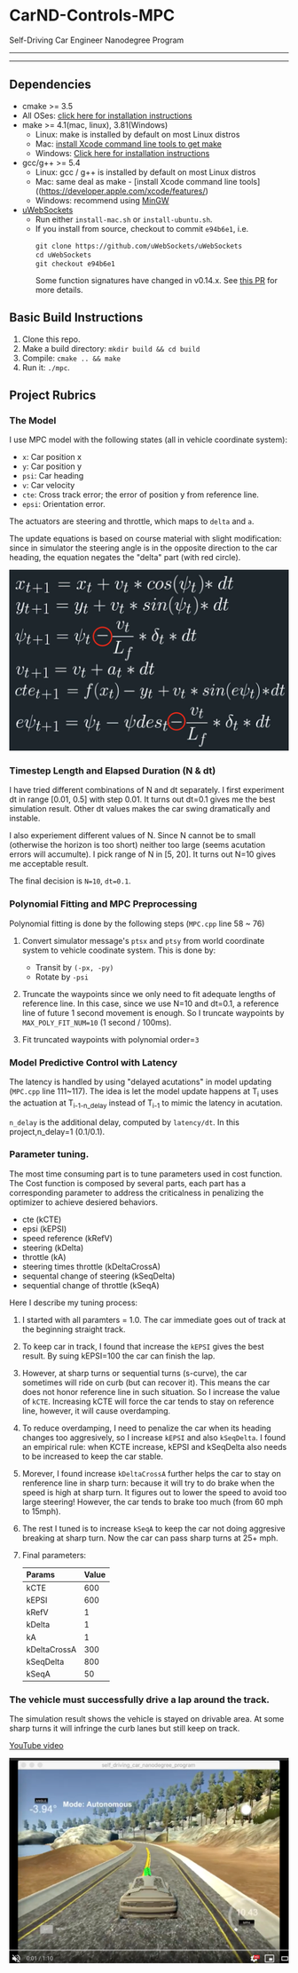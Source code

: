 # CarND-Controls-MPC
Self-Driving Car Engineer Nanodegree Program

---

[//]: # (Image References)

[image1]: ./images/update_eq.png "Update equation"
[image2]: ./images/youtube.png "Youtube"
---
## Dependencies

* cmake >= 3.5
 * All OSes: [click here for installation instructions](https://cmake.org/install/)
* make >= 4.1(mac, linux), 3.81(Windows)
  * Linux: make is installed by default on most Linux distros
  * Mac: [install Xcode command line tools to get make](https://developer.apple.com/xcode/features/)
  * Windows: [Click here for installation instructions](http://gnuwin32.sourceforge.net/packages/make.htm)
* gcc/g++ >= 5.4
  * Linux: gcc / g++ is installed by default on most Linux distros
  * Mac: same deal as make - [install Xcode command line tools]((https://developer.apple.com/xcode/features/)
  * Windows: recommend using [MinGW](http://www.mingw.org/)
* [uWebSockets](https://github.com/uWebSockets/uWebSockets)
  * Run either `install-mac.sh` or `install-ubuntu.sh`.
  * If you install from source, checkout to commit `e94b6e1`, i.e.
    ```
    git clone https://github.com/uWebSockets/uWebSockets
    cd uWebSockets
    git checkout e94b6e1
    ```
    Some function signatures have changed in v0.14.x. See [this PR](https://github.com/udacity/CarND-MPC-Project/pull/3) for more details.

## Basic Build Instructions

1. Clone this repo.
2. Make a build directory: `mkdir build && cd build`
3. Compile: `cmake .. && make`
4. Run it: `./mpc`.

## Project Rubrics

### The Model
I use MPC model with the following states (all in vehicle coordinate system):
  - `x`: Car position x 
  - `y`: Car position y
  - `psi`: Car heading
  - `v`: Car velocity
  - `cte`: Cross track error; the error of position y from reference line.
  - `epsi`: Orientation error.

The actuators are steering and throttle, which maps to `delta` and `a`.

The update equations is based on course material with slight modification: since in simulator the steering angle is in the opposite direction to the car heading, the equation negates the "delta" part (with red circle).

![Screenshot][image1]


### Timestep Length and Elapsed Duration (N & dt)
I have tried different combinations of N and dt separately. I first experiment dt in range [0.01, 0.5] with step 0.01. It turns out dt=0.1 gives me the best simulation result. Other dt values makes the car swing dramatically and instable.

I also experiement different values of N. Since N cannot be to small (otherwise the horizon is too short) neither too large (seems acutation errors will accumulte). I pick range of N in [5, 20]. It turns out N=10 gives me acceptable result.

The final decision is `N=10`, `dt=0.1`.


### Polynomial Fitting and MPC Preprocessing
Polynomial fitting is done by the following steps (`MPC.cpp` line 58 ~ 76)

1. Convert simulator message's `ptsx` and `ptsy` from world coordinate system to vehicle coodinate system. This is done by:
    - Transit by `(-px, -py)`
    - Rotate by `-psi`
2. Truncate the waypoints since we only need to fit adequate lengths of reference line. In this case, since we use N=10 and dt=0.1, a reference line of future 1 second movement is enough. So I truncate waypoints by `MAX_POLY_FIT_NUM=10` (1 second / 100ms).

3. Fit truncated waypoints with polynomial order=`3`


### Model Predictive Control with Latency
The latency is handled by using "delayed acutations" in model updating (`MPC.cpp` line 111~117). The idea is let the model update happens at T<sub>i</sub> uses the actuation at T<sub>i-1-n_delay</sub> instead of T<sub>i-1</sub> to mimic the latency in acutation.

`n_delay` is the additional delay, computed by `latency/dt`. In this project,n_delay=1 (0.1/0.1).


### Parameter tuning.
The most time consuming part is to tune parameters used in cost function. The Cost function is composed by several parts, each part has a corresponding parameter to address the criticalness in penalizing the optimizer to achieve desiered behaviors.

- cte (kCTE) 
- epsi (kEPSI)
- speed reference (kRefV)
- steering (kDelta) 
- throttle (kA)
- steering times throttle (kDeltaCrossA) 
- sequental change of steering (kSeqDelta)
- sequential change of throttle (kSeqA)


Here I describe my tuning process:

1. I started with all paramters = 1.0. The car immediate goes out of track at the beginning straight track.

2. To keep car in track, I found that increase the `kEPSI` gives the best result. By suing kEPSI=100 the car can finish the lap.

3. However, at sharp turns or sequential turns (s-curve), the car sometimes will ride on curb (but can recover it). This means the car does not honor reference line in such situation. So I increase the value of `kCTE`. Increasing kCTE will force the car tends to stay on reference line, however, it will cause overdamping.

4. To reduce overdamping, I need to penalize the car when its heading changes too aggresively, so I increase `kEPSI` and also `kSeqDelta`. I found an empirical rule: when KCTE increase, kEPSI and kSeqDelta also needs to be increased to keep the car stable.

5. Morever, I found increase `kDeltaCrossA` further helps the car to stay on renference line in sharp turn: because it will try to do brake when the speed is high at sharp turn. It figures out to lower the speed to avoid too large steering! However, the car tends to brake too much (from 60 mph to 15mph).

6. The rest I tuned is to increase `kSeqA` to keep the car not doing aggresive breaking at sharp turn. Now the car can pass sharp turns at 25+ mph.

7. Final parameters:

    | Params   | Value |
    |----------|-------|
    | kCTE     | 600    |
    | kEPSI    | 600    |
    | kRefV    | 1    |
    | kDelta   | 1 |
    | kA       | 1 |
    | kDeltaCrossA  | 300 |
    | kSeqDelta | 800 |
    | kSeqA    | 50 |



### The vehicle must successfully drive a lap around the track.
The simulation result shows the vehicle is stayed on drivable area. At some sharp turns it will infringe the curb lanes but still keep on track.

[YouTube video](https://www.youtube.com/watch?v=-QoZ7TFy0Rs)

![Screenshot][image2]

